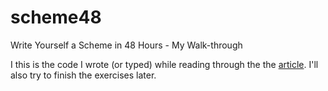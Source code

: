 scheme48
========

Write Yourself a Scheme in 48 Hours - My Walk-through

I this is the code I wrote (or typed) while
reading through the the [article](http://en.wikibooks.org/wiki/Write_Yourself_a_Scheme_in_48_Hours).
I'll also try to finish the exercises later.
